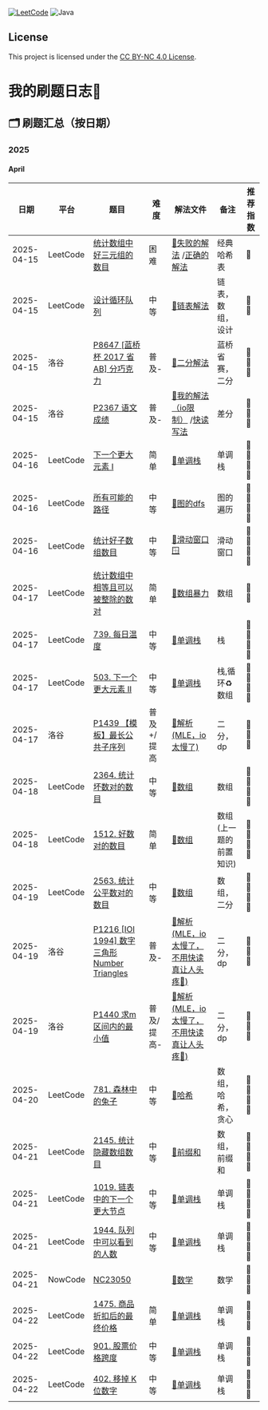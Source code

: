 [![LeetCode](https://img.shields.io/badge/LeetCode-brightgreen?style=flat)](https://leetcode.cn/u/kXM0391JWd/)   ![Java](https://img.shields.io/badge/Java-pink?style=flat)
## License
This project is licensed under the [CC BY-NC 4.0 License](https://creativecommons.org/licenses/by-nc/4.0/).

# 我的刷题日志📔

## 🗂 刷题汇总（按日期）
### 2025
#### April
| 日期         | 平台       | 题目                                                                                                                             | 难度     | 解法文件                                                                         | 备注            | 推荐指数
|------------|----------|--------------------------------------------------------------------------------------------------------------------------------|--------|------------------------------------------------------------------------------|---------------|-|
| 2025-04-15 | LeetCode | [统计数组中好三元组的数目](https://leetcode.cn/problems/count-good-triplets-in-an-array/description/?envType=daily-question&envId=2025-04-15) | 困难     | [🔗失败的解法](./Leetcode/src/lc2179.java) /[正确的解法](./Leetcode/src/lc2197_2.java) | 经典哈希表         | 🌟
| 2025-04-15 | LeetCode | [设计循环队列](https://leetcode.cn/problems/design-circular-queue/)                                                                  | 中等     | [🔗链表解法](./Leetcode/src/lc622.java)    | 链表，数组，设计      | 🌟🌟
| 2025-04-15 | 洛谷       | [P8647 [蓝桥杯 2017 省 AB] 分巧克力](https://www.luogu.com.cn/problem/P8647)                                                           | 普及-    | [🔗二分解法](./Luogu/src/P8647.java)                                             | 蓝桥省赛，二分       | 🌟🌟🌟
| 2025-04-15 | 洛谷       | [P2367 语文成绩](https://www.luogu.com.cn/problem/P2367)                                                                  | 普及-    | [🔗我的解法（io限制）](./Luogu/src/P2367.java)  /[快读写法](./Luogu/src/P2367_2.java)    | 差分            | 🌟🌟🌟
| 2025-04-16 | LeetCode | [下一个更大元素 I](https://leetcode.cn/problems/next-greater-element-i/description/) | 简单     | [🔗单调栈](./Leetcode/src/lc496.java)                                           | 单调栈           | 🌟🌟🌟🌟
| 2025-04-16 | LeetCode | [所有可能的路径](https://leetcode.cn/problems/all-paths-from-source-to-target/) | 中等     | [🔗图的dfs](./Leetcode/src/lc797.java)                                         | 图的遍历          | 🌟🌟🌟🌟
| 2025-04-16 | LeetCode | [统计好子数组数目](https://leetcode.cn/problems/count-the-number-of-good-subarrays/?envType=daily-question&envId=2025-04-16) | 中等     | [🔗滑动窗口🪟](./Leetcode/src/lc2537.java)                                       | 滑动窗口          | 🌟🌟🌟🌟
| 2025-04-17 | LeetCode | [统计数组中相等且可以被整除的数对](https://leetcode.cn/problems/count-equal-and-divisible-pairs-in-an-array/description/?envType=daily-question&envId=2025-04-17) | 简单     | [🔗数组暴力](./Leetcode/src/lc2176.java)                                         | 数组            | 🌟🌟
| 2025-04-17 | LeetCode | [739. 每日温度](https://leetcode.cn/problems/daily-temperatures/description/) | 中等     | [🔗单调栈](./Leetcode/src/lc739.java)                                           | 栈             | 🌟🌟🌟🌟
| 2025-04-17 | LeetCode | [503. 下一个更大元素 II](https://leetcode.cn/problems/next-greater-element-ii/description/) | 中等     | [🔗单调栈](./Leetcode/src/lc503.java)                                           | 栈,循环♻️数组      | 🌟🌟🌟🌟
| 2025-04-17 | 洛谷       | [P1439 【模板】最长公共子序列](https://www.luogu.com.cn/problem/P1439) | 普及+/提高 | [🔗解析(MLE，io太慢了)](./Luogu/src/P1439.java)                                    | 二分，dp         | 🌟🌟🌟
| 2025-04-18 | LeetCode | [2364. 统计坏数对的数目](https://leetcode.cn/problems/count-number-of-bad-pairs/description/?envType=daily-question&envId=2025-04-18) | 中等     | [🔗数组](./Leetcode/src/lc2346.java)                                           | 数组            | 🌟🌟🌟🌟
| 2025-04-18 | LeetCode | [1512. 好数对的数目](https://leetcode.cn/problems/number-of-good-pairs/description/) | 简单     | [🔗数组](./Leetcode/src/lc1512.java)                                           | ️数组(上一题的前置知识) | 🌟🌟🌟🌟
| 2025-04-19 | LeetCode | [2563. 统计公平数对的数目](https://leetcode.cn/problems/count-the-number-of-fair-pairs/description/?envType=daily-question&envId=2025-04-19) | 中等     | [🔗数组](./Leetcode/src/lc2563.java)                                           | ️数组，二分        | 🌟🌟🌟🌟  
| 2025-04-19 | 洛谷       | [P1216 [IOI 1994] 数字三角形 Number Triangles](https://www.luogu.com.cn/problem/P1216) | 普及-    | [🔗解析(MLE，io太慢了，不用快读真让人头疼🤕)](./Luogu/src/P1216.java)                        | 二分，dp         | 🌟🌟🌟
| 2025-04-19 | 洛谷       | [P1440 求m区间内的最小值](https://www.luogu.com.cn/problem/P1440) | 普及/提高- | [🔗解析(MLE，io太慢了，不用快读真让人头疼🤕)](./Luogu/src/P1440.java)                        | 二分，dp         | 🌟🌟🌟
| 2025-04-20 | LeetCode | [781. 森林中的兔子](https://leetcode.cn/problems/rabbits-in-forest/description/) | 中等     | [🔗哈希](./Leetcode/src/lc781.java)                                            | ️数组，哈希，贪心     | 🌟🌟🌟🌟  
| 2025-04-21 | LeetCode | [2145. 统计隐藏数组数目](https://leetcode.cn/problems/count-the-hidden-sequences/description/?envType=daily-question&envId=2025-04-21) | 中等     | [🔗前缀和](./Leetcode/src/lc2145.java)                                          | ️数组，前缀和       | 🌟🌟🌟🌟
| 2025-04-21 | LeetCode | [1019. 链表中的下一个更大节点](https://leetcode.cn/problems/next-greater-node-in-linked-list/description/) | 中等     | [🔗单调栈](./Leetcode/src/lc1019.java)                                          | ️单调栈          | 🌟🌟🌟🌟
| 2025-04-21 | LeetCode | [1944. 队列中可以看到的人数](https://leetcode.cn/problems/number-of-visible-people-in-a-queue/description/) | 中等     | [🔗单调栈](./Leetcode/src/lc1944.java)                                          | ️单调栈          | 🌟🌟🌟🌟
| 2025-04-21 | NowCode  | [NC23050](https://ac.nowcoder.com/acm/problem/23050) |        | [🔗数学](./Nowcode/src/NC23050.java)                                           | ️数学           | 🌟🌟🌟
| 2025-04-22 | LeetCode | [1475. 商品折扣后的最终价格](https://leetcode.cn/problems/final-prices-with-a-special-discount-in-a-shop/description/) | 简单     | [🔗单调栈](./Leetcode/src/lc1475.java)                                          | ️单调栈          | 🌟🌟🌟
| 2025-04-22 | LeetCode | [901. 股票价格跨度](https://leetcode.cn/problems/online-stock-span/description/) | 中等     | [🔗单调栈](./Leetcode/src/lc901.java)                                           | ️单调栈          | 🌟🌟🌟
| 2025-04-22 | LeetCode | [402. 移掉 K 位数字](https://leetcode.cn/problems/remove-k-digits/description/) | 中等     | [🔗单调栈](./Leetcode/src/lc402.java)                                           | ️单调栈          | 🌟🌟🌟



























